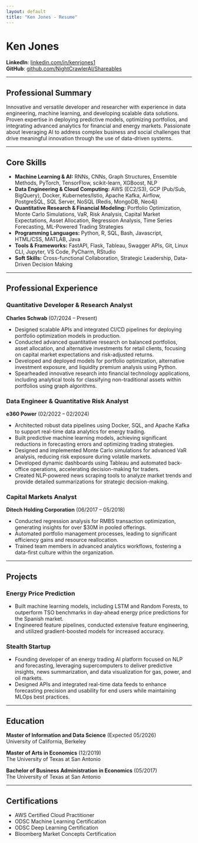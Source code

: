 ```yaml
---
layout: default
title: "Ken Jones - Resume"
---
```


# Ken Jones

**LinkedIn**: [linkedin.com/in/kenrjones1](https://linkedin.com/in/kenrjones1)  
**GitHub**: [github.com/NightCrawlerAI/Shareables](https://github.com/NightCrawlerAI/Shareables)

---

## **Professional Summary**  
Innovative and versatile developer and researcher with experience in data engineering, machine learning, and developing scalable data solutions. Proven expertise in deploying predictive models, optimizing portfolios, and integrating advanced analytics for financial and energy markets. Passionate about leveraging AI to address complex business and social challenges that drive meaningful innovation through the use of data-driven systems.

---

## **Core Skills**  
- **Machine Learning & AI:** RNNs, CNNs, Graph Structures, Ensemble Methods, PyTorch, TensorFlow, scikit-learn, XGBoost, NLP  
- **Data Engineering & Cloud Computing:** AWS (EC2/S3), GCP (Pub/Sub, BigQuery), Docker, Kubernetes/Istio, Apache Kafka, Airflow, PostgreSQL, SQL Server, NoSQL (Redis, MongoDB, Neo4j)  
- **Quantitative Research & Financial Modeling:** Portfolio Optimization, Monte Carlo Simulations, VaR, Risk Analysis, Capital Market Expectations, Asset Allocation, Regression Analysis, Time Series Forecasting, ML-Powered Trading Strategies 
- **Programming Languages:** Python, R, SQL, Bash, Javascript, HTML/CSS, MATLAB, Java  
- **Tools & Frameworks:** FastAPI, Flask, Tableau, Swagger APIs, Git, Linux CLI, Jupyter, VS Code, PyCharm, RStudio  
- **Soft Skills:** Cross-functional Collaboration, Strategic Leadership, Data-Driven Decision Making

---

## **Professional Experience**  

### **Quantitative Developer & Research Analyst**  
**Charles Schwab** (07/2024 – Present)  
- Designed scalable APIs and integrated CI/CD pipelines for deploying portfolio optimization models in production.  
- Conducted advanced quantitative research on balanced portfolios, asset allocation, and alternative investments for retail clients, focusing on capital market expectations and risk-adjusted returns.  
- Developed and deployed models for portfolio optimization, alternative investment exposure, and liquidity premium analysis using Python.  
- Spearheaded innovative research into financial technology applications, including analytical tools for classifying non-traditional assets within portfolios using graph algorithms.  

### **Data Engineer & Quantitative Risk Analyst**  
**e360 Power** (02/2022 – 02/2024)  
- Architected robust data pipelines using Docker, SQL, and Apache Kafka to support real-time data analytics for energy trading.  
- Built predictive machine learning models, achieving significant reductions in forecasting errors and optimizing trading strategies.  
- Designed and implemented Monte Carlo simulations for advanced VaR analysis, reducing risk exposure during volatile markets.  
- Developed dynamic dashboards using Tableau and automated back-office operations, accelerating decision-making for traders.  
- Created NLP-powered news scraping tools to analyze market trends and provide detailed summarizations for strategic decision-making.  

### **Capital Markets Analyst**  
**Ditech Holding Corporation** (06/2017 – 05/2018)  
- Conducted regression analysis for RMBS transaction optimization, generating insights for over $30M in pooled offerings.  
- Automated portfolio management processes, leading to significant efficiency gains and resource reallocation.  
- Trained team members in advanced analytics workflows, fostering a data-first culture within the organization.  

---

## **Projects**  

### **Energy Price Prediction**  
- Built machine learning models, including LSTM and Random Forests, to outperform TSO benchmarks in day-ahead energy price predictions for the Spanish market.  
- Engineered feature pipelines, conducted extensive feature engineering, and utilized gradient-boosted models for increased accuracy.  

### **Stealth Startup**
- Founding developer of an energy trading AI platform focused on NLP and forecasting, leveraging supercomputers to deliver predictive insights, news summarization, and data visualization for gas, power, and oil markets.  
- Designed APIs and integrated real-time data feeds to enhance forecasting precision and usability for end users while maintaining MLOps best practices.  

---

## **Education**  
**Master of Information and Data Science** (Expected 05/2026)  
University of California, Berkeley  

**Master of Arts in Economics** (12/2019)  
The University of Texas at San Antonio  

**Bachelor of Business Administration in Economics** (05/2017)  
The University of Texas at San Antonio  

---

## **Certifications**  
- AWS Certified Cloud Practitioner  
- ODSC Machine Learning Certification  
- ODSC Deep Learning Certification  
- Bloomberg Market Concepts Certification  